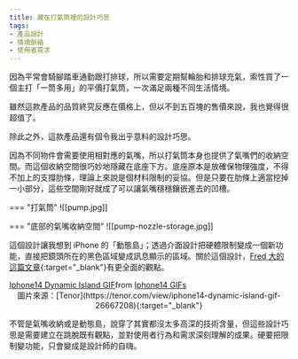 ```yaml
---
title: 藏在打氣筒裡的設計巧思
tags:
- 產品設計
- 情境脈絡
- 使用者需求
---
```


因為平常會騎腳踏車通勤跟打排球，所以需要定期幫輪胎和排球充氣，索性買了一個主打「一筒多用」的平價打氣筒，一次滿足兩種不同生活情境。

雖然這款產品的品質終究反應在價格上，但以不到五百塊的售價來說，我也覺得很超值了。

除此之外，這款產品還有個令我出乎意料的設計巧思。

因為不同物件會需要使用相對應的氣嘴，所以打氣筒本身也提供了氣嘴們的收納空間。而這個收納空間很巧妙地隱藏在底座下方。底座原本是放確保物理強度，不得不加上的支撐肋條，理論上來說是個材料限制的妥協。但是只要在肋條上適當挖掉一小部分，這些空間剛好就成了可以讓氣嘴穩穩鑲嵌進去的凹槽。

=== "打氣筒"
     ![[pump.jpg]]

=== "底部的氣嘴收納空間"
    ![[pump-nozzle-storage.jpg]]

這個設計讓我想到 iPhone 的「動態島」；透過介面設計把硬體限制變成一個新功能，直接把鏡頭所在的黑色區域變成訊息顯示的區域。關於這個設計，[Fred 大的這篇文章](https://hardcopy.cafe/p/220908){:target="_blank"}有更全面的觀點。

<div class="tenor-gif-embed" data-postid="26667208" data-share-method="host" data-aspect-ratio="1.6" data-width="100%"><a href="https://tenor.com/view/iphone14-dynamic-island-gif-26667208">Iphone14 Dynamic Island GIF</a>from <a href="https://tenor.com/search/iphone14-gifs">Iphone14 GIFs</a></div> <script type="text/javascript" async src="https://tenor.com/embed.js"></script>
<center> 圖片來源：[Tenor](https://tenor.com/view/iphone14-dynamic-island-gif-26667208){:target="_blank"}</center>

不管是氣嘴收納或是動態島，說穿了其實都沒太多高深的技術含量，但這些設計巧思是需要建立在跳脫既有觀點，並對使用者行為和需求深刻理解的成果。硬要把限制變功能，只會變成是設計師的自嗨。